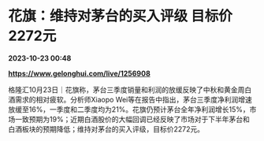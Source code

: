 # 花旗：维持对茅台的买入评级 目标价2272元

**2023-10-23 00:48**

**https://www.gelonghui.com/live/1256908**

格隆汇10月23日｜花旗称，茅台三季度销量和利润的放缓反映了中秋和黄金周白酒需求的相对疲软。分析师Xiaopo Wei等在报告中指出，茅台三季度净利润增速放缓至16%，一季度和二季度均为21%。花旗仍预计茅台全年净利润增长15%，市场一致预期为19%；近期白酒股价的大幅回调已经反映了市场对于下半年茅台和白酒板块的预期降低；维持对茅台的买入评级，目标价2272元。